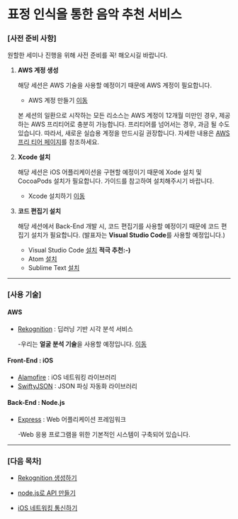# 표정 인식을 통한 음악 추천 서비스

### [사전 준비 사항]

원할한 세미나 진행을 위해 사전 준비를 꼭! 해오시길 바랍니다.

1. **AWS 계정 생성**

   해당 세션은 AWS 기술을 사용할 예정이기 때문에 AWS 계정이 필요합니다.

   - AWS 계정 만들기 [이동](https://aws.amazon.com/ko/)

   본 세션의 일환으로 시작하는 모든 리소스는 AWS 계정이 12개월 미만인 경우, 제공하는 AWS 프리티어로 충분히 가능합니다. 프리티어를 넘어서는 경우, 과금 될 수도 있습니다. 따라서, 새로운 실습용 계정을 만드시길 권장합니다. 자세한 내용은 [AWS 프리 티어 페이지](https://aws.amazon.com/free/)를 참조하세요.
   
   
2. **Xcode 설치**

   해당 세션은 iOS 어플리케이션을 구현할 예정이기 때문에 Xode 설치 및 CocoaPods 설치가 필요합니다. 가이드를 참고하여 설치해주시기 바랍니다.

   - Xcode 설치하기 [이동]()


3. **코드 편집기 설치**

   해당 세션에서 Back-End 개발 시, 코드 편집기를 사용할 예정이기 때문에 코드 편집기 설치가 필요합니다. (발표자는 **Visual Studio Code**를 사용할 예정입니다.) 

   - Visual Studio Code [설치](https://code.visualstudio.com/)  **적극 추천:-)**
   - Atom [설치](https://atom.io/)
   - Sublime Text [설치](https://www.sublimetext.com/)

------

### [사용 기술]

#### AWS

- [Rekognition](https://ap-northeast-2.console.aws.amazon.com/rekognition/home?region=ap-northeast-2#/) : 딥러닝 기반 시각 분석 서비스

  -우리는 **얼굴 분석 기술**을 사용할 예정입니다. [이동](https://ap-northeast-2.console.aws.amazon.com/rekognition/home?region=ap-northeast-2#/face-detection)
  
#### Front-End : iOS

- [Alamofire](https://github.com/Alamofire/Alamofire) : iOS 네트워킹 라이브러리
- [SwiftyJSON](https://github.com/SwiftyJSON/SwiftyJSON) : JSON 파싱 자동화 라이브러리

#### Back-End : Node.js

- [Express](https://github.com/expressjs/express) : Web 어플리케이션 프레임워크

  -Web 응용 프로그램을 위한 기본적인 시스템이 구축되어 있습니다.

------

### [다음 목차]

- [Rekognition 생성하기]()

- [node.js로 API 만들기]()

- [iOS 네트워킹 통신하기]()

  





